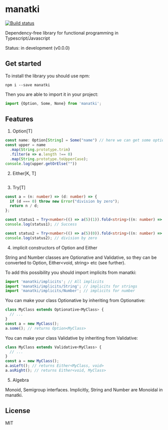 # manatki

[![Build status](https://img.shields.io/github/actions/workflow/status/eakarpov/manatki/ci.yml?branch=v1.x&label=CI&logo=github&style=flat-square)](https://github.com/eakarpov/manatki/actions/workflows/ci.yml)

Dependency-free library for functional programming in Typescript/Javascript

Status: in development (v0.0.0)

## Get started

To install the library you should use npm:

```
npm i --save manatki
```

Then you are able to import it in your project:

```typescript
import {Option, Some, None} from 'manatki';
```

## Features

1. Option[T]

```typescript
const name: Option[String] = Some("name") // here we can get some optional value from outside
const upper = name
  .map(String.prototype.trim)
  .filter(e => e.length !== 0)
  .map(String.prototype.toUpperCase);
console.log(upper.getOrElse(""))
```

2. Either[K, T]

```typescript

```

3. Try[T]

```typescript
const a = (n: number) => (d: number) => {
  if (d === 0) throw new Error("division by zero");
  return n / d;
};

const status1 = Try<number>(() => a(5)(1)).fold<string>((n: number) => "Success", (e: Error) => e.message);
console.log(status1); // Success

const status2 = Try<number>(() => a(5)(0)).fold<string>((n: number) => "Success", (e: Error) => e.message);
console.log(status2); // division by zero
```

4. implicit constructors of Option and Either

String and Number classes are Optionative and Validative, so they can be converted to Option<string>, Either<void, string> etc (see further).

To add this possibility you should import implicits from manatki:

```typescript
import 'manatki/implicits'; // All implicits
import 'manatki/implicits/String'; // implicits for strings
import 'manatki/implicits/Number'; // implicits for number
```

You can make your class Optionative by inheriting from Optionative<T>:

```typescript
class MyClass extends Optionative<MyClass> {
  // ...
}
const a = new MyClass();
a.some(); // returns Option<MyClass>
```

You can make your class Validative by inheriting from Validative<T>:

```typescript
class MyClass extends Validative<MyClass> {
  // ...
}
const a = new MyClass();
a.asLeft(); // returns Either<MyClass, void>
a.asRight(); // returns Either<void, MyClass>
```

5. Algebra

Monoid, Semigroup interfaces. Implicitly, String and Number are Monoidal in manatki.


## License

MIT
